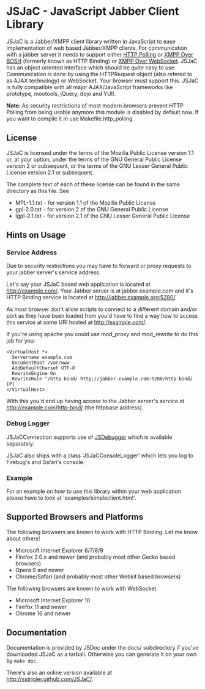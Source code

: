JSJaC - JavaScript Jabber Client Library
========================================

JSJaC is a Jabber/XMPP client library written in JavaScript to ease
implementation of web based Jabber/XMPP clients. For communication
with a jabber server it needs to support either [HTTP Polling][1] or
[XMPP Over BOSH][2] (formerly known as HTTP Binding) or [XMPP Over
WebSocket][3].
JSJaC has an object oriented interface which should be quite easy to
use.
Communication is done by using the HTTPRequest object (also refered to
as AJAX technology) or WebSocket. Your browser must support this.
JSJaC is fully compatible with all major AJAX/JavaScript frameworks
like prototype, mootools, jQuery, dojo and YUI!.

**Note**: As security restrictions of most modern browsers prevent
  HTTP Polling from being usable anymore this module is disabled by
  default now. If you want to compile it in use
  Makefile.http\_polling.

License
-------

JSJaC is licensed under the terms of the Mozilla Public License
version 1.1 or, at your option, under the terms of the GNU General
Public License version 2 or subsequent, or the terms of the GNU Lesser
General Public License version 2.1 or subsequent.

The complete text of each of these license can be found in the same
directory as this file. See

* MPL-1.1.txt - for version 1.1  of the Mozille Public License
* gpl-2.0.txt - for version 2 of the GNU General Public License
* lgpl-2.1.txt - for version 2.1 of the GNU Lesser General Public License

Hints on Usage
--------------

### Service Address

Due to security restrictions you may have to forward or proxy requests
to your jabber server's service address.

Let's say your JSJaC based web application is located at
http://example.com/. Your Jabber server is at jabber.example.com and
it's HTTP Binding service is located at
http://jabber.example.org:5280/.

As most browser don't allow scripts to connect to a different domain
and/or port as they have been loaded from you'd have to find a way how
to access this service at some URI hosted at http://example.com/.

If you're using apache you could use mod\_proxy and mod\_rewrite to do
this job for you:

    <VirtualHost *>
      Servername example.com
      DocumentRoot /var/www
      AddDefaultCharset UTF-8
      RewriteEngine On
      RewriteRule ^/http-bind/ http://jabber.example.com:5280/http-bind/ [P]
    </VirtualHost>

With this you'd end up having access to the Jabber server's service at
http://example.com/http-bind/ (the httpbase address).

### Debug Logger

JSJaCConnection supports use of [JSDebugger][4] which is available
separately.

JSJaC also ships with a class 'JSJaCConsoleLogger' which lets you log to
Firebug's and Safari's console.

### Example

For an example on how to use this library within your web application
please have to look at 'examples/simpleclient.html'.

Supported Browsers and Platforms
--------------------------------

The following browsers are known to work with HTTP Binding. Let me
know about others!

 * Microsoft Internet Explorer 6/7/8/9
 * Firefox 2.0.x and newer (and probably most other Gecko based browsers)
 * Opera 9 and newer
 * Chrome/Safari (and probably most other Webkit based browsers)

The following browsers are known to work with WebSocket.

 * Microsoft Internet Explorer 10
 * Firefox 11 and newer
 * Chrome 16 and newer

Documentation
-------------

Documentation is provided by JSDoc under the docs/ subdirectory if
you've downloaded JSJaC as a tarball. Otherwise you can generate it on
your own by `make doc`.

There's also an online version available at http://sstrigler.github.com/JSJaC/.

[1]: http://xmpp.org/extensions/xep-0025.html
[2]: http://xmpp.org/extensions/xep-0206.html
[3]: http://tools.ietf.org/html/draft-moffitt-xmpp-over-websocket-00
[4]: http://blog.jwchat.org/javascript-debug-logger/
